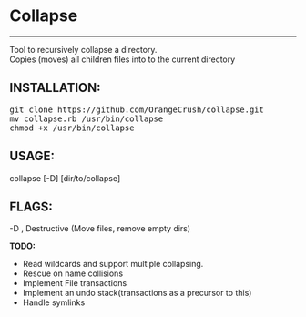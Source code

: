 <!DOCTYPE HTML PUBLIC "-//W3C//DTD HTML 4.01 Transitional//EN" "http://www.w3.org/TR/html4/loose.dtd">
<html>
<head>
<link rel="Stylesheet" type="text/css" href="style.css">
<title>README</title>
<meta http-equiv="Content-Type" content="text/html; charset=utf-8">
</head>
<body>

<h1 id="toc_1">Collapse</h1>
<hr />

<p>
Tool to recursively collapse a directory.<br>
Copies (moves) all children files into to
the current directory 
</p>


<h2 id="toc_1.1">INSTALLATION:</h2>
<pre>
git clone https://github.com/OrangeCrush/collapse.git
mv collapse.rb /usr/bin/collapse
chmod +x /usr/bin/collapse
</pre>


<h2 id="toc_1.2">USAGE:</h2>
<p>
collapse [-D] [dir/to/collapse]  
</p>


<h2 id="toc_1.3">FLAGS:</h2>
<p>
-D , Destructive (Move files, remove empty dirs)
</p>

<p>
<strong><span class="todo">TODO:</span></strong>
</p>
<ul>
<li>
Read wildcards and support multiple collapsing.

<li>
Rescue on name collisions

<li>
Implement File transactions

<li>
Implement an undo stack(transactions as a precursor to this)

<li>
Handle symlinks

</ul>

</body>
</html>
